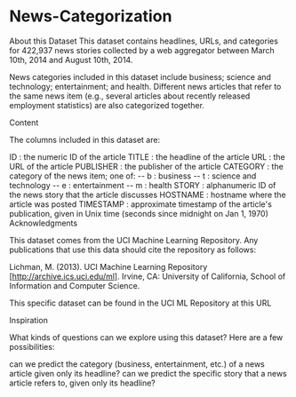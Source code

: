 # News-Categorization
About this Dataset
This dataset contains headlines, URLs, and categories for 422,937 news stories collected by a web aggregator between March 10th, 2014 and August 10th, 2014.

News categories included in this dataset include business; science and technology; entertainment; and health. Different news articles that refer to the same news item (e.g., several articles about recently released employment statistics) are also categorized together.

Content

The columns included in this dataset are:

ID : the numeric ID of the article
TITLE : the headline of the article
URL : the URL of the article
PUBLISHER : the publisher of the article
CATEGORY : the category of the news item; one of: -- b : business -- t : science and technology -- e : entertainment -- m : health
STORY : alphanumeric ID of the news story that the article discusses
HOSTNAME : hostname where the article was posted
TIMESTAMP : approximate timestamp of the article's publication, given in Unix time (seconds since midnight on Jan 1, 1970)
Acknowledgments

This dataset comes from the UCI Machine Learning Repository. Any publications that use this data should cite the repository as follows:

Lichman, M. (2013). UCI Machine Learning Repository [http://archive.ics.uci.edu/ml]. Irvine, CA: University of California, School of Information and Computer Science.

This specific dataset can be found in the UCI ML Repository at this URL

Inspiration

What kinds of questions can we explore using this dataset? Here are a few possibilities:

can we predict the category (business, entertainment, etc.) of a news article given only its headline?
can we predict the specific story that a news article refers to, given only its headline?

